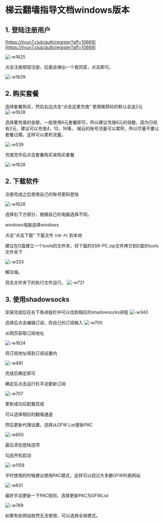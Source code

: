 # 梯云翻墙指导文档windows版本

## 1. 登陆注册用户

[https://tiyun7.club/auth/register?aff=10669](https://tiyun7.club/auth/register?aff=10669)

![-w1625](http://ossp.pengjunjie.com/mweb/15521028754455.jpg)

点击注册按钮注册，后面会弹出一个我同意，点击即可。

![-w1629](http://ossp.pengjunjie.com/mweb/15521029517718.jpg)

## 2. 购买套餐

选择套餐购买，然后右边点击“点击这里充值” 使用推荐码的默认会送2元 ![-w1628](http://ossp.pengjunjie.com/mweb/15521035004618.jpg)

选择要充值的金额，一般使用6元套餐即可，所以建议充值6元的倍数，因为已经有2元，建议可以充值4，10，16等。 梯云的账号流量可以累积，所以尽量不要让套餐过期，这样可以累积流量。

![-w539](http://ossp.pengjunjie.com/mweb/15521035871892.jpg)

充值完毕后点击套餐购买来购买套餐

![-w1628](http://ossp.pengjunjie.com/mweb/15521038415899.jpg)

## 2. 下载软件

注册完成之后使用自己的账号密码登陆

![-w1628](http://ossp.pengjunjie.com/mweb/15521030761548.jpg)

选择右下方部分，根据自己的电脑选择不同。

windows电脑选择windows

点击“点击下载” 下载文件 `SSR-PC` 到本地

建议在D盘建立一个tools的文件夹，将下载的SSR-PC.zip文件拷贝到D盘的tools文件夹下

![-w333](http://ossp.pengjunjie.com/mweb/15521127172504.jpg)

解压缩。

双击文件夹下的执行文件运行。 ![-w721](http://ossp.pengjunjie.com/mweb/15521127833339.jpg)

## 3. 使用shadowsocks

安装完成后在右下角进程栏中可以找到相应的shadowsocks进程 ![-w340](http://ossp.pengjunjie.com/mweb/15521128883542.jpg)

选择后点击编辑订阅，将自己的订阅输入 ![-w700](http://ossp.pengjunjie.com/mweb/15521129317798.jpg)

从网页获取订阅地址

![-w1624](http://ossp.pengjunjie.com/mweb/15521117227559.jpg)

将订阅地址填到订阅设置内

![-w481](http://ossp.pengjunjie.com/mweb/15521117705767.jpg)

完成后确定即可

确定后点击运行栏手动更新订阅

![-w707](http://ossp.pengjunjie.com/mweb/15521129720988.jpg)

更新成功后配置完成

可以选择相应的翻墙通道

然后更新代理设置，选择从GFW List更新PAC

![-w650](http://ossp.pengjunjie.com/mweb/15521130100335.jpg)

最后添加登陆选项

勾选开机启动

![-w1159](http://ossp.pengjunjie.com/mweb/15521130529195.jpg)

平时使用的时候建议使用PAC模式，这样可以绕过大多数GFW列表网站

![-w631](http://ossp.pengjunjie.com/mweb/15521131229083.jpg)

最好手动更新一下PAC规则，选择更新PAC为GFWList

![-w769](http://ossp.pengjunjie.com/mweb/15521131728914.jpg)

如果有些网站依然无法使用，可以选择全局模式。

